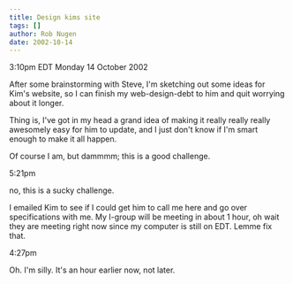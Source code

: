 ```yaml
---
title: Design kims site
tags: []
author: Rob Nugen
date: 2002-10-14
---
```


<p class=date>3:10pm EDT Monday 14 October 2002</p>

<p>After some brainstorming with Steve, I'm sketching out some ideas
for Kim's website, so I can finish my web-design-debt to him and quit
worrying about it longer.</p>

<p>Thing is, I've got in my head a grand idea of making it really
really really awesomely easy for him to update, and I just don't know
if I'm smart enough to make it all happen.</p>

<p>Of course I am, but dammmm; this is a good challenge.</p>

<p class=date>5:21pm</p>

<p>no, this is a sucky challenge.</p>

<p>I emailed Kim to see if I could get him to call me here and go over
specifications with me.  My I-group will be meeting in about 1 hour,
oh wait they are meeting right now since my computer is still on EDT.
Lemme fix that.</p>

<p class=date>4:27pm</p>

<p>Oh.  I'm silly.  It's an hour earlier now, not later.</p>
